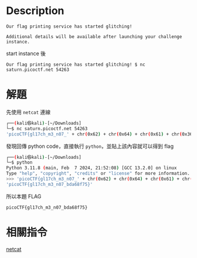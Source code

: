# Description
```text
Our flag printing service has started glitching!

Additional details will be available after launching your challenge instance.
```
start instance 後
```text
Our flag printing service has started glitching! $ nc saturn.picoctf.net 54263
```

# 解題
先使用 `netcat` 連線
```bash
┌──(kali㉿kali)-[~/Downloads]
└─$ nc saturn.picoctf.net 54263
'picoCTF{gl17ch_m3_n07_' + chr(0x62) + chr(0x64) + chr(0x61) + chr(0x36) + chr(0x38) + chr(0x66) + chr(0x37) + chr(0x35) + '}'
```
發現回傳 python code，直接執行 `python`，並貼上該內容就可以得到 flag
```bash
┌──(kali㉿kali)-[~/Downloads]
└─$ python          
Python 3.11.8 (main, Feb  7 2024, 21:52:08) [GCC 13.2.0] on linux
Type "help", "copyright", "credits" or "license" for more information.
>>> 'picoCTF{gl17ch_m3_n07_' + chr(0x62) + chr(0x64) + chr(0x61) + chr(0x36) + chr(0x38) + chr(0x66) + chr(0x37) + chr(0x35) + '}'
'picoCTF{gl17ch_m3_n07_bda68f75}'
```


<!-- flag -->
所以本題 FLAG 
```text
picoCTF{gl17ch_m3_n07_bda68f75}
```

# 相關指令
[netcat](../Info/netcat.md)  